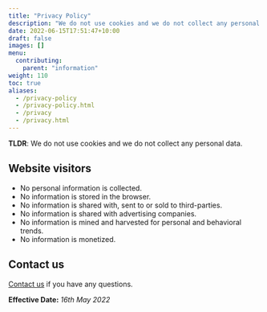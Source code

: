 ```yaml
---
title: "Privacy Policy"
description: "We do not use cookies and we do not collect any personal data."
date: 2022-06-15T17:51:47+10:00
draft: false
images: []
menu:
  contributing:
    parent: "information"
weight: 110
toc: true
aliases:
  - /privacy-policy
  - /privacy-policy.html
  - /privacy
  - /privacy.html
---
```


__TLDR__: We do not use cookies and we do not collect any personal data.

## Website visitors

* No personal information is collected.
* No information is stored in the browser.
* No information is shared with, sent to or sold to third-parties.
* No information is shared with advertising companies.
* No information is mined and harvested for personal and behavioral trends.
* No information is monetized.

## Contact us

[Contact us](../information/contact.md) if you have any questions.

__Effective Date:__ *16th May 2022*
